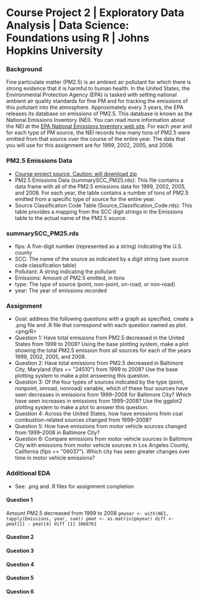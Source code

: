 # Course Project 2 | Exploratory Data Analysis | Data Science: Foundations using R | Johns Hopkins University 

### Background
Fine particulate matter (PM2.5) is an ambient air pollutant for which there is strong evidence that it is harmful to human health. In the United States, the Environmental Protection Agency (EPA) is tasked with setting national ambient air quality standards for fine PM and for tracking the emissions of this pollutant into the atmosphere. Approximately every 3 years, the EPA releases its database on emissions of PM2.5. This database is known as the National Emissions Inventory (NEI). You can read more information about the NEI at the [EPA National Emissions Inventory web site](https://www.epa.gov/air-emissions-inventories/national-emissions-inventory-nei). For each year and for each type of PM source, the NEI records how many tons of PM2.5 were emitted from that source over the course of the entire year. The data that you will use for this assignment are for 1999, 2002, 2005, and 2008.

### PM2.5 Emissions Data
* [Course project source, Caution: will download zip](https://d396qusza40orc.cloudfront.net/exdata%2Fdata%2FNEI_data.zip)
* PM2.5 Emissions Data (summarySCC_PM25.rds): This file contains a data frame with all of the PM2.5 emissions data for 1999, 2002, 2005, and 2008. For each year, the table contains a number of tons of PM2.5 emitted from a specific type of source for the entire year. 
* Source Classification Code Table (Source_Classification_Code.rds): This table provides a mapping from the SCC digit strings in the Emissions table to the actual name of the PM2.5 source. 

### summarySCC_PM25.rds
* fips: A five-digit number (represented as a string) indicating the U.S. county
* SCC: The name of the source as indicated by a digit string (see source code classification table)
* Pollutant: A string indicating the pollutant
* Emissions: Amount of PM2.5 emitted, in tons
* type: The type of source (point, non-point, on-road, or non-road)
* year: The year of emissions recorded

### Assignment
* Goal: address the following questions with a graph as specified, create a .png file and .R file that correspond with each question named as plot<QuestionNumber>.<png/R>
* Question 1: Have total emissions from PM2.5 decreased in the United States from 1999 to 2008? Using the base plotting system, make a plot showing the total PM2.5 emission from all sources for each of the years 1999, 2002, 2005, and 2008.
* Question 2: Have total emissions from PM2.5 decreased in Baltimore City, Maryland (fips == "24510") from 1999 to 2008? Use the base plotting system to make a plot answering this question.
* Question 3: Of the four types of sources indicated by the type (point, nonpoint, onroad, nonroad) variable, which of these four sources have seen decreases in emissions from 1999–2008 for Baltimore City? Which have seen increases in emissions from 1999–2008? Use the ggplot2 plotting system to make a plot to answer this question.
* Question 4: Across the United States, how have emissions from coal combustion-related sources changed from 1999–2008?
* Question 5: How have emissions from motor vehicle sources changed from 1999–2008 in Baltimore City?
* Question 6: Compare emissions from motor vehicle sources in Baltimore City with emissions from motor vehicle sources in Los Angeles County, California (fips == "06037"). Which city has seen greater changes over time in motor vehicle emissions?

### Additional EDA
* See: .png and .R files for assignment completion

#### Question 1
Amount PM2.5 decreased from 1999 to 2008
`
pmyear <- with(NEI, tapply(Emissions, year, sum))
pmat <- as.matrix(pmyear)
diff <- pmat[1] - pmat[4]
diff
[1] 3868761
`

#### Question 2

#### Question 3

#### Question 4

#### Question 5

#### Question 6
